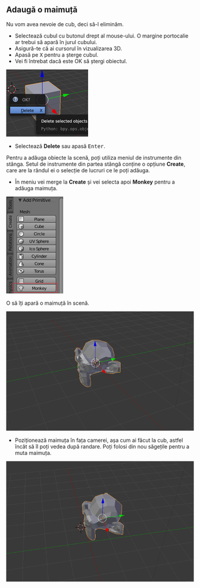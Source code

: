 ## Adaugă o maimuță

Nu vom avea nevoie de cub, deci să-l eliminăm.

+ Selectează cubul cu butonul drept al mouse-ului. O margine portocalie ar trebui să apară în jurul cubului.
+ Asigură-te că ai cursorul în vizualizarea 3D.
+ Apasă pe <kbd>X</kbd> pentru a șterge cubul.
+ Vei fi întrebat dacă este OK să ștergi obiectul.

![Șterge obiectul](images/delete-object.png)

+ Selectează **Delete** sau apasă <kbd>Enter</kbd>.

Pentru a adăuga obiecte la scenă, poți utiliza meniul de instrumente din stânga. Setul de instrumente din partea stângă conține o opțiune **Create**, care are la rândul ei o selecție de lucruri ce le poți adăuga.

+ În meniu vei merge la **Create** și vei selecta apoi **Monkey** pentru a adăuga maimuța.

![Selectează maimuța](images/select-monkey.png)

O să îți apară o maimuță în scenă.

![Apare o maimuță](images/monkey-appears.png)

+ Poziționează maimuța în fața camerei, așa cum ai făcut la cub, astfel încât să îl poți vedea după randare. Poți folosi din nou săgețile pentru a muta maimuța.

![Poziția camera](images/camera-monkey.png)